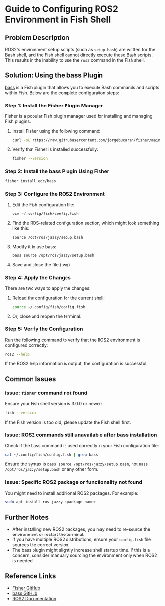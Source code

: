 # Guide to Configuring ROS2 Environment in Fish Shell

## Problem Description

ROS2's environment setup scripts (such as `setup.bash`) are written for the Bash shell, and the Fish shell cannot directly execute these Bash scripts. This results in the inability to use the `ros2` command in the Fish shell.

## Solution: Using the bass Plugin

[bass](https://github.com/edc/bass) is a Fish plugin that allows you to execute Bash commands and scripts within Fish. Below are the complete configuration steps:

### Step 1: Install the Fisher Plugin Manager

Fisher is a popular Fish plugin manager used for installing and managing Fish plugins.

1.  Install Fisher using the following command:

    ```bash
    curl -sL https://raw.githubusercontent.com/jorgebucaran/fisher/main/functions/fisher.fish | source && fisher install jorgebucaran/fisher
    ```

2.  Verify that Fisher is installed successfully:

    ```bash
    fisher --version
    ```

### Step 2: Install the bass Plugin Using Fisher

```bash
fisher install edc/bass
```

### Step 3: Configure the ROS2 Environment

1.  Edit the Fish configuration file:

    ```bash
    vim ~/.config/fish/config.fish
    ```

2.  Find the ROS-related configuration section, which might look something like this:

    ```fish
    source /opt/ros/jazzy/setup.bash
    ```

3.  Modify it to use bass:

    ```fish
    bass source /opt/ros/jazzy/setup.bash
    ```

4.  Save and close the file (:wq)

### Step 4: Apply the Changes

There are two ways to apply the changes:

1.  Reload the configuration for the current shell:

    ```bash
    source ~/.config/fish/config.fish
    ```

2.  Or, close and reopen the terminal.

### Step 5: Verify the Configuration

Run the following command to verify that the ROS2 environment is configured correctly:

```bash
ros2 --help
```

If the ROS2 help information is output, the configuration is successful.

## Common Issues

### Issue: `fisher` command not found

Ensure your Fish shell version is 3.0.0 or newer:

```bash
fish --version
```

If the Fish version is too old, please update the Fish shell first.

### Issue: ROS2 commands still unavailable after bass installation

Check if the bass command is used correctly in your Fish configuration file:

```bash
cat ~/.config/fish/config.fish | grep bass
```

Ensure the syntax is `bass source /opt/ros/jazzy/setup.bash`, not `bass /opt/ros/jazzy/setup.bash` or any other form.

### Issue: Specific ROS2 package or functionality not found

You might need to install additional ROS2 packages. For example:

```bash
sudo apt install ros-jazzy-<package-name>
```

## Further Notes

-   After installing new ROS2 packages, you may need to re-source the environment or restart the terminal.
-   If you have multiple ROS2 distributions, ensure your `config.fish` file sources the correct version.
-   The bass plugin might slightly increase shell startup time. If this is a concern, consider manually sourcing the environment only when ROS2 is needed.

## Reference Links

-   [Fisher GitHub](https://github.com/jorgebucaran/fisher)
-   [bass GitHub](https://github.com/edc/bass)
-   [ROS2 Documentation](https://docs.ros.org/en/jazzy/)
